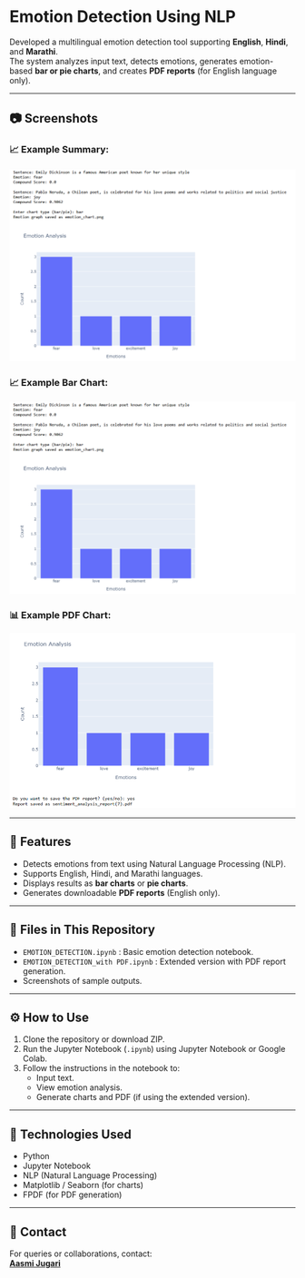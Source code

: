 # Emotion Detection Using NLP

Developed a multilingual emotion detection tool supporting **English**, **Hindi**, and **Marathi**.  
The system analyzes input text, detects emotions, generates emotion-based **bar or pie charts**, and creates **PDF reports** (for English language only).

---

## 📷 Screenshots


### 📈 Example Summary:
![Pie Chart](Screenshot%202025-07-19%20114431.png)

### 📈 Example Bar Chart:
![Pie Chart](Screenshot%202025-07-19%20114431.png)

### 📊 Example PDF Chart:
![Bar Chart](Screenshot%202025-07-19%20114446.png)

---

## 🚀 Features

- Detects emotions from text using Natural Language Processing (NLP).
- Supports English, Hindi, and Marathi languages.
- Displays results as **bar charts** or **pie charts**.
- Generates downloadable **PDF reports** (English only).

---

## 📁 Files in This Repository

- `EMOTION_DETECTION.ipynb` : Basic emotion detection notebook.
- `EMOTION_DETECTION_with PDF.ipynb` : Extended version with PDF report generation.
- Screenshots of sample outputs.

---

## ⚙️ How to Use

1. Clone the repository or download ZIP.
2. Run the Jupyter Notebook (`.ipynb`) using Jupyter Notebook or Google Colab.
3. Follow the instructions in the notebook to:
   - Input text.
   - View emotion analysis.
   - Generate charts and PDF (if using the extended version).

---

## 📌 Technologies Used

- Python
- Jupyter Notebook
- NLP (Natural Language Processing)
- Matplotlib / Seaborn (for charts)
- FPDF (for PDF generation)

---

## 📎 Contact

For queries or collaborations, contact:  
**[Aasmi Jugari](https://github.com/AasmiJugari)**
